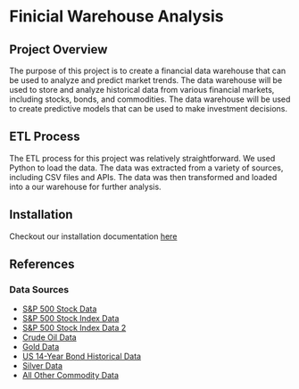 # Finicial Warehouse Analysis

## Project Overview

The purpose of this project is to create a financial data warehouse that can be used to analyze and predict market trends. The data warehouse will be used to store and analyze historical data from various financial markets, including stocks, bonds, and commodities. The data warehouse will be used to create predictive models that can be used to make investment decisions.

## ETL Process

The ETL process for this project was relatively straightforward. We used Python to load the data. The data was extracted from a variety of sources, including CSV files and APIs. The data was then transformed and loaded into a our warehouse for further analysis.

## Installation

Checkout our installation documentation [here](./docs/installation.md)

## References

### Data Sources
- [S&P 500 Stock Data](https://www.kaggle.com/datasets/andrewmvd/sp-500-stocks?resource=download&select=sp500_stocks.csv)
- [S&P 500 Stock Index Data](https://www.nasdaq.com/market-activity/index/spx/historical?page=1&rows_per_page=10&timeline=y10)
- [S&P 500 Stock Index Data 2](https://ca.investing.com/indices/us-spx-500-historical-data)
- [Crude Oil Data](https://ca.investing.com/commodities/crude-oil-historical-data)
- [Gold Data](https://www.kaggle.com/datasets/faisaljanjua0555/daily-gold-price-historical-dataset)
- [US 14-Year Bond Historical Data](https://ca.investing.com/rates-bonds/u.s.-10-year-bond-yield-historical-data)
- [Silver Data](https://www.kaggle.com/datasets/balabaskar/silver-prices-1968-2021)
- [All Other Commodity Data](https://www.kaggle.com/datasets/debashish311601/commodity-prices)
  
